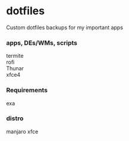 # dotfiles
Custom dotfiles backups for my important apps

### apps, DEs/WMs, scripts
termite \
rofi \
Thunar \
xfce4 

### Requirements
exa

### distro
manjaro xfce
